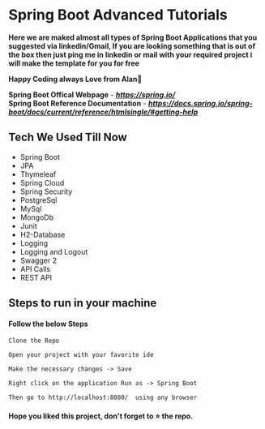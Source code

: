 
# Spring Boot Advanced Tutorials

**Here we are maked almost all types of Spring Boot Applications that you suggested via linkedin/Gmail, If you are looking something that is out of the box then just ping me in linkedin or mail with your required project i will make the template for you for free**

**Happy Coding always  Love from Alan**💖

**Spring Boot Offical Webpage** - ***https://spring.io/*** <br>
**Spring Boot Reference Documentation** - ***https://docs.spring.io/spring-boot/docs/current/reference/htmlsingle/#getting-help***

## Tech We Used Till Now

- Spring Boot
- JPA
- Thymeleaf
- Spring Cloud
- Spring Security
- PostgreSql
- MySql
- MongoDb
- Junit
- H2-Database
- Logging
- Logging and Logout
- Swagger 2
- API Calls
- REST API


## Steps to run in your machine

#### Follow the below Steps
```
Clone the Repo

Open your project with your favorite ide

Make the necessary changes -> Save

Right click on the application Run as -> Spring Boot

Then go to http://localhost:8080/  using any browser
```




#### Hope you liked this project, don't forget to ⭐ the repo.
